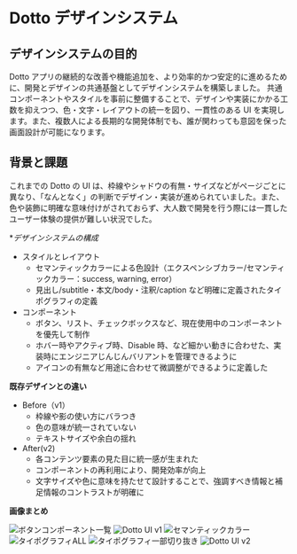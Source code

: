 # Dotto デザインシステム

## デザインシステムの目的

Dotto アプリの継続的な改善や機能追加を、より効率的かつ安定的に進めるために、開発とデザインの共通基盤としてデザインシステムを構築しました。
共通コンポーネントやスタイルを事前に整備することで、デザインや実装にかかる工数を抑えつつ、色・文字・レイアウトの統一を図り、一貫性のある UI を実現します。また、複数人による長期的な開発体制でも、誰が関わっても意図を保った画面設計が可能になります。

## 背景と課題

これまでの Dotto の UI は、枠線やシャドウの有無・サイズなどがページごとに異なり、「なんとなく」の判断でデザイン・実装が進められていました。また、色や装飾に明確な意味付けがされておらず、大人数で開発を行う際には一貫したユーザー体験の提供が難しい状況でした。

\*_デザインシステムの構成_

- スタイルとレイアウト
  - セマンティックカラーによる色設計（エクスペンシブカラー/セマンティックカラー：success, warning, error）
  - 見出し/subtitle・本文/body・注釈/caption など明確に定義されたタイポグラフィの定義
- コンポーネント
  - ボタン、リスト、チェックボックスなど、現在使用中のコンポーネントを優先して制作
  - ホバー時やアクティブ時、Disable 時、など細かい動きに合わせた、実装時にエンジニアじんじんバリアントを管理できるように
  - アイコンの有無など用途に合わせて微調整ができるように定義した

**既存デザインとの違い**

- Before（v1）
  - 枠線や影の使い方にバラつき
  - 色の意味が統一されていない
  - テキストサイズや余白の揺れ
- After(v2)
  - 各コンテンツ要素の見た目に統一感が生まれた
  - コンポーネントの再利用により、開発効率が向上
  - 文字サイズや色に意味を持たせて設計することで、強調すべき情報と補足情報のコントラストが明確に

**画像まとめ**

![ボタンコンポーネント一覧](./images/button.png)
![Dotto UI v1](./images/home.png)
![セマンティックカラー](./images/semantic_colors.png)
![タイポグラフィALL](./images/typography_all.png)
![タイポグラフィ一部切り抜き](./images/typography.png)
![Dotto UI v2](./images/dotto_ui_v2.png)
